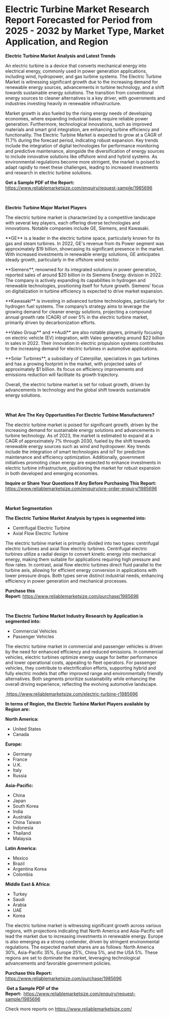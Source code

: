 <p><h1>Electric Turbine Market Research Report Forecasted for Period from 2025 -  2032 by Market Type, Market Application, and Region</h1></p><p><strong>Electric Turbine Market Analysis and Latest Trends</strong></p>
<p><p>An electric turbine is a device that converts mechanical energy into electrical energy, commonly used in power generation applications, including wind, hydropower, and gas turbine systems. The Electric Turbine Market is witnessing significant growth due to the increasing demand for renewable energy sources, advancements in turbine technology, and a shift towards sustainable energy solutions. The transition from conventional energy sources to cleaner alternatives is a key driver, with governments and industries investing heavily in renewable infrastructure.</p><p>Market growth is also fueled by the rising energy needs of developing economies, where expanding industrial bases require reliable power generation. Furthermore, technological innovations, such as improved materials and smart grid integration, are enhancing turbine efficiency and functionality. The Electric Turbine Market is expected to grow at a CAGR of 11.7% during the forecast period, indicating robust expansion. Key trends include the integration of digital technologies for performance monitoring and predictive maintenance, alongside the diversification of energy sources to include innovative solutions like offshore wind and hybrid systems. As environmental regulations become more stringent, the market is poised to adapt rapidly to meet these challenges, leading to increased investments and research in electric turbine solutions.</p></p>
<p><strong>Get a Sample PDF of the Report:&nbsp;</strong> <a href="https://www.reliablemarketsize.com/enquiry/request-sample/1985696?utm_campaign=1879&utm_medium=2&utm_source=Github&utm_content=ia&utm_term=30032025&utm_id=electric-turbine">https://www.reliablemarketsize.com/enquiry/request-sample/1985696</a></p>
<p>&nbsp;</p>
<p><strong>Electric Turbine Major Market Players</strong></p>
<p><p>The electric turbine market is characterized by a competitive landscape with several key players, each offering diverse technologies and innovations. Notable companies include GE, Siemens, and Kawasaki.</p><p>**GE** is a leader in the electric turbine space, particularly known for its gas and steam turbines. In 2022, GE's revenue from its Power segment was approximately $19 billion, showcasing its significant presence in the market. With increased investments in renewable energy solutions, GE anticipates steady growth, particularly in the offshore wind sector.</p><p>**Siemens**, renowned for its integrated solutions in power generation, reported sales of around $20 billion in its Siemens Energy division in 2022. The company is actively expanding its capabilities in hydrogen and renewable technologies, positioning itself for future growth. Siemens’ focus on digitalization in turbine efficiency is expected to drive market expansion.</p><p>**Kawasaki** is investing in advanced turbine technologies, particularly for hydrogen fuel systems. The company’s strategy aims to leverage the growing demand for cleaner energy solutions, projecting a compound annual growth rate (CAGR) of over 5% in the electric turbine market, primarily driven by decarbonization efforts.</p><p>**Valeo Group** and **Audi** are also notable players, primarily focusing on electric vehicle (EV) integration, with Valeo generating around $22 billion in sales in 2022. Their innovation in electric propulsion systems contributes to the increasing demand for electric turbines in automotive applications.</p><p>**Solar Turbines**, a subsidiary of Caterpillar, specializes in gas turbines and has a growing footprint in the market, with projected sales of approximately $1 billion. Its focus on efficiency improvements and emissions reduction will facilitate its growth trajectory.</p><p>Overall, the electric turbine market is set for robust growth, driven by advancements in technology and the global shift towards sustainable energy solutions.</p></p>
<p>&nbsp;</p>
<p><strong>What Are The Key Opportunities For Electric Turbine Manufacturers?</strong></p>
<p><p>The electric turbine market is poised for significant growth, driven by the increasing demand for sustainable energy solutions and advancements in turbine technology. As of 2023, the market is estimated to expand at a CAGR of approximately 7% through 2030, fueled by the shift towards renewable energy sources such as wind and hydropower. Key trends include the integration of smart technologies and IoT for predictive maintenance and efficiency optimization. Additionally, government initiatives promoting clean energy are expected to enhance investments in electric turbine infrastructure, positioning the market for robust expansion in both developed and emerging economies.</p></p>
<p><strong>Inquire or Share Your Questions If Any Before Purchasing This Report:</strong> <a href="https://www.reliablemarketsize.com/enquiry/pre-order-enquiry/1985696?utm_campaign=1879&utm_medium=2&utm_source=Github&utm_content=ia&utm_term=30032025&utm_id=electric-turbine">https://www.reliablemarketsize.com/enquiry/pre-order-enquiry/1985696</a></p>
<p>&nbsp;</p>
<p><strong>Market Segmentation</strong></p>
<p><strong>The Electric Turbine Market Analysis by types is segmented into:</strong></p>
<p><ul><li>Centrifugal Electric Turbine</li><li>Axial Flow Electric Turbine</li></ul></p>
<p><p>The electric turbine market is primarily divided into two types: centrifugal electric turbines and axial flow electric turbines. Centrifugal electric turbines utilize a radial design to convert kinetic energy into mechanical energy, making them suitable for applications requiring high pressure and flow rates. In contrast, axial flow electric turbines direct fluid parallel to the turbine axis, allowing for efficient energy conversion in applications with lower pressure drops. Both types serve distinct industrial needs, enhancing efficiency in power generation and mechanical processes.</p></p>
<p><strong>Purchase this Report:&nbsp;</strong><a href="https://www.reliablemarketsize.com/purchase/1985696?utm_campaign=1879&utm_medium=2&utm_source=Github&utm_content=ia&utm_term=30032025&utm_id=electric-turbine">https://www.reliablemarketsize.com/purchase/1985696</a></p>
<p>&nbsp;</p>
<p><strong>The Electric Turbine Market Industry Research by Application is segmented into:</strong></p>
<p><ul><li>Commercial Vehicles</li><li>Passenger Vehicles</li></ul></p>
<p><p>The electric turbine market in commercial and passenger vehicles is driven by the need for enhanced efficiency and reduced emissions. In commercial vehicles, electric turbines optimize energy usage for better performance and lower operational costs, appealing to fleet operators. For passenger vehicles, they contribute to electrification efforts, supporting hybrid and fully electric models that offer improved range and environmentally friendly alternatives. Both segments prioritize sustainability while enhancing the overall driving experience, reflecting the evolving automotive landscape.</p></p>
<p><a href="https://www.reliablemarketsize.com/electric-turbine-r1985696?utm_campaign=1879&utm_medium=2&utm_source=Github&utm_content=ia&utm_term=30032025&utm_id=electric-turbine">&nbsp;https://www.reliablemarketsize.com/electric-turbine-r1985696</a></p>
<p><strong>In terms of Region, the Electric Turbine Market Players available by Region are:</strong></p>
<p>
    <p> <strong> North America: </strong>
        <ul>
            <li>United States</li>
            <li>Canada</li>
        </ul>
        </p> 
    <p> <strong> Europe: </strong>
        <ul>
            <li>Germany</li>
            <li>France</li>
            <li>U.K.</li>
            <li>Italy</li>
            <li>Russia</li>
        </ul>
        </p> 
    <p> <strong> Asia-Pacific: </strong>
        <ul>
            <li>China</li>
            <li>Japan</li>
            <li>South Korea</li>
            <li>India</li>
            <li>Australia</li>
            <li>China Taiwan</li>
            <li>Indonesia</li>
            <li>Thailand</li>
            <li>Malaysia</li>
        </ul>
        </p> 
    <p> <strong> Latin America: </strong>
        <ul>
            <li>Mexico</li>
            <li>Brazil</li>
            <li>Argentina Korea</li>
            <li>Colombia</li>
        </ul>
        </p> 
    <p> <strong> Middle East & Africa: </strong>
        <ul>
            <li>Turkey</li>
            <li>Saudi</li>
            <li>Arabia</li>
            <li>UAE</li>
            <li>Korea</li>
        </ul>
    </p>
    </p>
<p><p>The electric turbine market is witnessing significant growth across various regions, with projections indicating that North America and Asia-Pacific will lead the market due to increasing investments in renewable energy. Europe is also emerging as a strong contender, driven by stringent environmental regulations. The expected market shares are as follows: North America 30%, Asia-Pacific 35%, Europe 25%, China 5%, and the USA 5%. These regions are set to dominate the market, leveraging technological advancements and favorable government policies.</p></p>
<p><strong>Purchase this Report: </strong><a href="https://www.reliablemarketsize.com/purchase/1985696?utm_campaign=1879&utm_medium=2&utm_source=Github&utm_content=ia&utm_term=30032025&utm_id=electric-turbine">https://www.reliablemarketsize.com/purchase/1985696</a></p>
<p>&nbsp;<strong>Get a Sample PDF of the Report:&nbsp;&nbsp;</strong><a href="https://www.reliablemarketsize.com/enquiry/request-sample/1985696?utm_campaign=1879&utm_medium=2&utm_source=Github&utm_content=ia&utm_term=30032025&utm_id=electric-turbine">https://www.reliablemarketsize.com/enquiry/request-sample/1985696</a></p>
<p><strong></strong></p>
<p>Check more reports on <a href="https://www.reliablemarketsize.com/?utm_campaign=1879&utm_medium=2&utm_source=Github&utm_content=ia&utm_term=30032025&utm_id=electric-turbine">https://www.reliablemarketsize.com/</a></p>